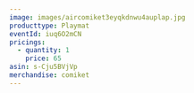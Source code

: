 ```yaml
---
image: images/aircomiket3eyqkdnwu4auplap.jpg
producttype: Playmat
eventId: iuq6O2mCN
pricings:
  - quantity: 1
    price: 65
asin: s-Cju5BVjVp
merchandise: comiket
---
```

